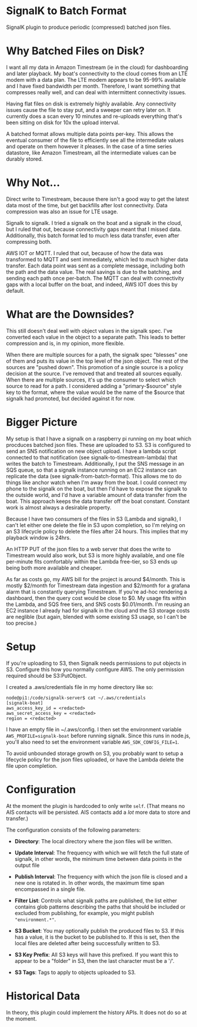# SignalK to Batch Format

SignalK plugin to produce periodic (compressed) batched json files.

# Why Batched Files on Disk?

I want all my data in Amazon Timestream (ie in the cloud) for dashboarding and
later playback.  My boat's connectivity to the cloud comes from an LTE modem
with a data plan.  The LTE modem appears to be 95-99% available and I have fixed
bandwidth per month.  Therefore, I want something that compresses really well,
and can deal with intermittent connectivity issues.

Having flat files on disk is extremely highly available.  Any connectivity
issues cause the file to stay put, and a sweeper can retry later on.  It
currently does a scan every 10 minutes and re-uploads everything that's been
sitting on disk for 10x the upload interval.

A batched format allows multiple data points per-key.  This allows the eventual
consumer of the file to efficiently see all the intermediate values and operate
on them however it pleases.  In the case of a time series datastore, like
Amazon Timestream, all the intermediate values can be durably stored.

# Why Not...

Direct write to Timestream, because there isn't a good way to get the latest
data most of the time, but get backfills after lost connectivity.  Data
compression was also an issue for LTE usage.

Signalk to signalk.  I tried a signalk on the boat and a signalk in the cloud,
but I ruled that out, because connectivity gaps meant that I missed data.
Additionally, this batch format led to much less data transfer, even after
compressing both.

AWS IOT or MQTT.  I ruled that out, because of how the data was transformed to
MQTT and sent immediately, which led to *much* higher data transfer.  Each data
point was sent as a complete message, including both the path and the data
value.  The real savings is due to the batching, and sending each path once
per-batch.  The MQTT can deal with connectivity gaps with a local buffer on the
boat, and indeed, AWS IOT does this by default.

# What are the Downsides?

This still doesn't deal well with object values in the signalk spec.  I've
converted each value in the object to a separate path.  This leads to better
compression and is, in my opinion, more flexible.

When there are multiple sources for a path, the signalk spec "blesses" one of
them and puts its value in the top level of the json object.  The rest of the
sources are "pushed down".  This promotion of a single source is a policy
decision at the source.  I've removed that and treated all sources equally.
When there are multiple sources, it's up the consumer to select which source to
read for a path.  I considered adding a "primary-$source" style key to the
format, where the value would be the name of the $source that signalk had
promoted, but decided against it for now.

# Bigger Picture

My setup is that I have a signalk on a raspberry pi running on my boat which
procduces batched json files.  These are uploaded to S3.  S3 is configured to
send an SNS notification on new object upload.  I have a lambda script
connected to that notification (see signalk-to-timestream-lambda) that writes
the batch to Timestream.  Additionally, I put the SNS message in an SQS queue,
so that a signalk instance running on an EC2 instance can replicate the data
(see signalk-from-batch-format).  This allows me to do things like anchor watch
when I'm away from the boat.  I could connect my phone to the signalk on the
boat, but then I'd have to expose the signalk to the outside world, and I'd
have a variable amount of data transfer from the boat.  This approach keeps the
data transfer off the boat constant.  Constant work is almost always a
desirable property.

Because I have two consumers of the files in S3 (Lambda and signalk), I can't
let either one delete the file in S3 upon completion, so I'm relying on an S3
lifecycle policy to delete the files after 24 hours.  This implies that my
playback window is 24hrs.

An HTTP PUT of the json files to a web server that does the write to Timestream
would also work, but S3 is more highly available, and one file per-minute fits
comfortably within the Lambda free-tier, so S3 ends up being both more
available and cheaper.

As far as costs go, my AWS bill for the project is around $4/month.  This is
mostly $2/month for Timestream data ingestion and $2/month for a grafana alarm
that is constantly querying Timestream.  If you're ad-hoc rendering a
dashboard, then the query cost would be close to $0.  My usage fits within the
Lambda, and SQS free tiers, and SNS costs $0.01/month.  I'm reusing an EC2
instance I already had for signalk in the cloud and the S3 storage costs are
neglible (but again, blended with some existing S3 usage, so I can't be too
precise.)

# Setup

If you're uploading to S3, then Signalk needs permissions to put objects in S3.
Configure this how you normally configure AWS.  The only permission required
should be S3:PutObject.

I created a .aws/credentials file in my home directory like so:

```
node@pi1:/code/signalk-server$ cat ~/.aws/credentials
[signalk-boat]
aws_access_key_id = <redacted>
aws_secret_access_key = <redacted>
region = <redacted>
```

I have an empty file in ~/.aws/config.  I then set the environment variable
`AWS_PROFILE=signalk-boat` before running signalk.  Since this runs in node.js,
you'll also need to set the environment variable `AWS_SDK_CONFIG_FILE=1`.

To avoid unbounded storage growth on S3, you probably want to setup a lifecycle
policy for the json files uploaded, or have the Lambda delete the file upon
completion.

# Configuration

At the moment the plugin is hardcoded to only write `self`.  (That means no AIS
contacts will be persisted.  AIS contacts add a *lot* more data to store and
transfer.)

The configuration consists of the following parameters:

- __Directory__: The local directory where the json files will be written.

- __Update Interval__: The frequency with which we will fetch the full state of
  signalk, in other words, the minimum time between data points in the output
  file

- __Publish Interval__: The frequency with which the json file is closed and a
  new one is rotated in.  In other words, the maximum time span encompassed in
  a single file.

- __Filter List__: Controls what signalk paths are published, the list either
  contains glob patterns describing the paths that should be included or
  excluded from publishing, for example, you might publish `"environment.*"`.

- __S3 Bucket__: You may optionally publish the produced files to S3.  If this
  has a value, it is the bucket to be published to.  If this is set, then the
  local files are deleted after being successfully written to S3.

- __S3 Key Prefix__: All S3 keys will have this prefixed.  If you want this to
  appear to be a "folder" in S3, then the last character must be a '/'.

- __S3 Tags__: Tags to apply to objects uploaded to S3.

# Historical Data

In theory, this plugin could implement the history APIs.  It does not do so at
the moment.
